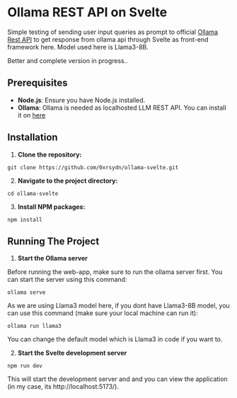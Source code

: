 # Ollama REST API on Svelte

Simple testing of sending user input queries as prompt to official [Ollama Rest API](https://github.com/ollama/ollama/blob/main/docs/api.md) to get response from ollama api through Svelte as front-end framework here. Model used here is Llama3-8B. 

Better and complete version in progress..

## Prerequisites

- **Node.js**: Ensure you have Node.js installed.
- **Ollama**: Ollama is needed as localhosted LLM REST API. You can install it on [here](https://github.com/ollama/ollama)

## Installation

1. **Clone the repository:**

```
git clone https://github.com/0xrsydn/ollama-svelte.git
```

2. **Navigate to the project directory:**

```
cd ollama-svelte
```

3. **Install NPM packages:**

```
npm install
```

## Running The Project

1. **Start the Ollama server**

Before running the web-app, make sure to run the ollama server first. You can start the server using this command:

```
ollama serve
```

As we are using Llama3 model here, if you dont have Llama3-8B model, you can use this command (make sure your local machine can run it):

```
ollama run llama3
```

You can change the default model which is Llama3 in code if you want to.

2. **Start the Svelte development server**

```
npm run dev
```

This will start the development server and and you can view the application (in my case, its http://localhost:5173/).
